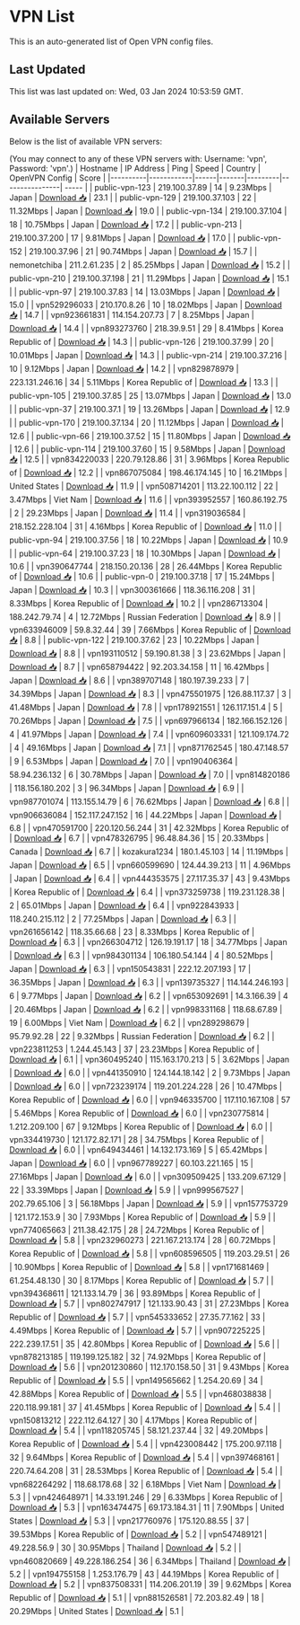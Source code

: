 # VPN List

This is an auto-generated list of Open VPN config files.

## Last Updated

This list was last updated on: Wed, 03 Jan 2024 10:53:59 GMT.

## Available Servers

Below is the list of available VPN servers:

(You may connect to any of these VPN servers with: Username: 'vpn', Password: 'vpn'.)
| Hostname | IP Address | Ping | Speed | Country | OpenVPN Config | Score |
|----------|------------|------|-------|---------|----------------| ----- |
| public-vpn-123 | 219.100.37.89 | 14 | 9.23Mbps | Japan | [Download 📥](./configs/server_0_JP.ovpn) | 23.1 |
| public-vpn-129 | 219.100.37.103 | 22 | 11.32Mbps | Japan | [Download 📥](./configs/server_1_JP.ovpn) | 19.0 |
| public-vpn-134 | 219.100.37.104 | 18 | 10.75Mbps | Japan | [Download 📥](./configs/server_2_JP.ovpn) | 17.2 |
| public-vpn-213 | 219.100.37.200 | 17 | 9.81Mbps | Japan | [Download 📥](./configs/server_3_JP.ovpn) | 17.0 |
| public-vpn-152 | 219.100.37.96 | 21 | 90.74Mbps | Japan | [Download 📥](./configs/server_4_JP.ovpn) | 15.7 |
| nemonetchiba | 211.2.61.235 | 2 | 85.25Mbps | Japan | [Download 📥](./configs/server_5_JP.ovpn) | 15.2 |
| public-vpn-210 | 219.100.37.198 | 21 | 11.29Mbps | Japan | [Download 📥](./configs/server_6_JP.ovpn) | 15.1 |
| public-vpn-97 | 219.100.37.83 | 14 | 13.03Mbps | Japan | [Download 📥](./configs/server_7_JP.ovpn) | 15.0 |
| vpn529296033 | 210.170.8.26 | 10 | 18.02Mbps | Japan | [Download 📥](./configs/server_8_JP.ovpn) | 14.7 |
| vpn923661831 | 114.154.207.73 | 7 | 8.25Mbps | Japan | [Download 📥](./configs/server_9_JP.ovpn) | 14.4 |
| vpn893273760 | 218.39.9.51 | 29 | 8.41Mbps | Korea Republic of | [Download 📥](./configs/server_10_KR.ovpn) | 14.3 |
| public-vpn-126 | 219.100.37.99 | 20 | 10.01Mbps | Japan | [Download 📥](./configs/server_11_JP.ovpn) | 14.3 |
| public-vpn-214 | 219.100.37.216 | 10 | 9.12Mbps | Japan | [Download 📥](./configs/server_12_JP.ovpn) | 14.2 |
| vpn829878979 | 223.131.246.16 | 34 | 5.11Mbps | Korea Republic of | [Download 📥](./configs/server_13_KR.ovpn) | 13.3 |
| public-vpn-105 | 219.100.37.85 | 25 | 13.07Mbps | Japan | [Download 📥](./configs/server_14_JP.ovpn) | 13.0 |
| public-vpn-37 | 219.100.37.1 | 19 | 13.26Mbps | Japan | [Download 📥](./configs/server_15_JP.ovpn) | 12.9 |
| public-vpn-170 | 219.100.37.134 | 20 | 11.12Mbps | Japan | [Download 📥](./configs/server_16_JP.ovpn) | 12.6 |
| public-vpn-66 | 219.100.37.52 | 15 | 11.80Mbps | Japan | [Download 📥](./configs/server_17_JP.ovpn) | 12.6 |
| public-vpn-114 | 219.100.37.60 | 15 | 9.58Mbps | Japan | [Download 📥](./configs/server_18_JP.ovpn) | 12.5 |
| vpn834220033 | 220.79.128.86 | 31 | 3.96Mbps | Korea Republic of | [Download 📥](./configs/server_19_KR.ovpn) | 12.2 |
| vpn867075084 | 198.46.174.145 | 10 | 16.21Mbps | United States | [Download 📥](./configs/server_20_US.ovpn) | 11.9 |
| vpn508714201 | 113.22.100.112 | 22 | 3.47Mbps | Viet Nam | [Download 📥](./configs/server_21_VN.ovpn) | 11.6 |
| vpn393952557 | 160.86.192.75 | 2 | 29.23Mbps | Japan | [Download 📥](./configs/server_22_JP.ovpn) | 11.4 |
| vpn319036584 | 218.152.228.104 | 31 | 4.16Mbps | Korea Republic of | [Download 📥](./configs/server_23_KR.ovpn) | 11.0 |
| public-vpn-94 | 219.100.37.56 | 18 | 10.22Mbps | Japan | [Download 📥](./configs/server_24_JP.ovpn) | 10.9 |
| public-vpn-64 | 219.100.37.23 | 18 | 10.30Mbps | Japan | [Download 📥](./configs/server_25_JP.ovpn) | 10.6 |
| vpn390647744 | 218.150.20.136 | 28 | 26.44Mbps | Korea Republic of | [Download 📥](./configs/server_26_KR.ovpn) | 10.6 |
| public-vpn-0 | 219.100.37.18 | 17 | 15.24Mbps | Japan | [Download 📥](./configs/server_27_JP.ovpn) | 10.3 |
| vpn300361666 | 118.36.116.208 | 31 | 8.33Mbps | Korea Republic of | [Download 📥](./configs/server_28_KR.ovpn) | 10.2 |
| vpn286713304 | 188.242.79.74 | 4 | 12.72Mbps | Russian Federation | [Download 📥](./configs/server_29_RU.ovpn) | 8.9 |
| vpn633946009 | 59.8.32.44 | 39 | 7.66Mbps | Korea Republic of | [Download 📥](./configs/server_30_KR.ovpn) | 8.8 |
| public-vpn-122 | 219.100.37.62 | 23 | 10.22Mbps | Japan | [Download 📥](./configs/server_31_JP.ovpn) | 8.8 |
| vpn193110512 | 59.190.81.38 | 3 | 23.62Mbps | Japan | [Download 📥](./configs/server_32_JP.ovpn) | 8.7 |
| vpn658794422 | 92.203.34.158 | 11 | 16.42Mbps | Japan | [Download 📥](./configs/server_33_JP.ovpn) | 8.6 |
| vpn389707148 | 180.197.39.233 | 7 | 34.39Mbps | Japan | [Download 📥](./configs/server_34_JP.ovpn) | 8.3 |
| vpn475501975 | 126.88.117.37 | 3 | 41.48Mbps | Japan | [Download 📥](./configs/server_35_JP.ovpn) | 7.8 |
| vpn178921551 | 126.117.151.4 | 5 | 70.26Mbps | Japan | [Download 📥](./configs/server_36_JP.ovpn) | 7.5 |
| vpn697966134 | 182.166.152.126 | 4 | 41.97Mbps | Japan | [Download 📥](./configs/server_37_JP.ovpn) | 7.4 |
| vpn609603331 | 121.109.174.72 | 4 | 49.16Mbps | Japan | [Download 📥](./configs/server_38_JP.ovpn) | 7.1 |
| vpn871762545 | 180.47.148.57 | 9 | 6.53Mbps | Japan | [Download 📥](./configs/server_39_JP.ovpn) | 7.0 |
| vpn190406364 | 58.94.236.132 | 6 | 30.78Mbps | Japan | [Download 📥](./configs/server_40_JP.ovpn) | 7.0 |
| vpn814820186 | 118.156.180.202 | 3 | 96.34Mbps | Japan | [Download 📥](./configs/server_41_JP.ovpn) | 6.9 |
| vpn987701074 | 113.155.14.79 | 6 | 76.62Mbps | Japan | [Download 📥](./configs/server_42_JP.ovpn) | 6.8 |
| vpn906636084 | 152.117.247.152 | 16 | 44.22Mbps | Japan | [Download 📥](./configs/server_43_JP.ovpn) | 6.8 |
| vpn470591700 | 220.120.56.244 | 31 | 42.32Mbps | Korea Republic of | [Download 📥](./configs/server_44_KR.ovpn) | 6.7 |
| vpn478326795 | 96.48.84.36 | 15 | 20.33Mbps | Canada | [Download 📥](./configs/server_45_CA.ovpn) | 6.7 |
| kozakura1234 | 180.1.45.103 | 14 | 11.19Mbps | Japan | [Download 📥](./configs/server_46_JP.ovpn) | 6.5 |
| vpn660599690 | 124.44.39.213 | 11 | 4.96Mbps | Japan | [Download 📥](./configs/server_47_JP.ovpn) | 6.4 |
| vpn444353575 | 27.117.35.37 | 43 | 9.43Mbps | Korea Republic of | [Download 📥](./configs/server_48_KR.ovpn) | 6.4 |
| vpn373259738 | 119.231.128.38 | 2 | 65.01Mbps | Japan | [Download 📥](./configs/server_49_JP.ovpn) | 6.4 |
| vpn922843933 | 118.240.215.112 | 2 | 77.25Mbps | Japan | [Download 📥](./configs/server_50_JP.ovpn) | 6.3 |
| vpn261656142 | 118.35.66.68 | 23 | 8.33Mbps | Korea Republic of | [Download 📥](./configs/server_51_KR.ovpn) | 6.3 |
| vpn266304712 | 126.19.191.17 | 18 | 34.77Mbps | Japan | [Download 📥](./configs/server_52_JP.ovpn) | 6.3 |
| vpn984301134 | 106.180.54.144 | 4 | 80.52Mbps | Japan | [Download 📥](./configs/server_53_JP.ovpn) | 6.3 |
| vpn150543831 | 222.12.207.193 | 17 | 36.35Mbps | Japan | [Download 📥](./configs/server_54_JP.ovpn) | 6.3 |
| vpn139735327 | 114.144.246.193 | 6 | 9.77Mbps | Japan | [Download 📥](./configs/server_55_JP.ovpn) | 6.2 |
| vpn653092691 | 14.3.166.39 | 4 | 20.46Mbps | Japan | [Download 📥](./configs/server_56_JP.ovpn) | 6.2 |
| vpn998331168 | 118.68.67.89 | 19 | 6.00Mbps | Viet Nam | [Download 📥](./configs/server_57_VN.ovpn) | 6.2 |
| vpn289298679 | 95.79.92.28 | 22 | 9.32Mbps | Russian Federation | [Download 📥](./configs/server_58_RU.ovpn) | 6.2 |
| vpn223811253 | 1.244.45.143 | 37 | 23.23Mbps | Korea Republic of | [Download 📥](./configs/server_59_KR.ovpn) | 6.1 |
| vpn360495240 | 115.163.170.213 | 5 | 3.62Mbps | Japan | [Download 📥](./configs/server_60_JP.ovpn) | 6.0 |
| vpn441350910 | 124.144.18.142 | 2 | 9.73Mbps | Japan | [Download 📥](./configs/server_61_JP.ovpn) | 6.0 |
| vpn723239174 | 119.201.224.228 | 26 | 10.47Mbps | Korea Republic of | [Download 📥](./configs/server_62_KR.ovpn) | 6.0 |
| vpn946335700 | 117.110.167.108 | 57 | 5.46Mbps | Korea Republic of | [Download 📥](./configs/server_63_KR.ovpn) | 6.0 |
| vpn230775814 | 1.212.209.100 | 67 | 9.12Mbps | Korea Republic of | [Download 📥](./configs/server_64_KR.ovpn) | 6.0 |
| vpn334419730 | 121.172.82.171 | 28 | 34.75Mbps | Korea Republic of | [Download 📥](./configs/server_65_KR.ovpn) | 6.0 |
| vpn649434461 | 14.132.173.169 | 5 | 65.42Mbps | Japan | [Download 📥](./configs/server_66_JP.ovpn) | 6.0 |
| vpn967789227 | 60.103.221.165 | 15 | 27.16Mbps | Japan | [Download 📥](./configs/server_67_JP.ovpn) | 6.0 |
| vpn309509425 | 133.209.67.129 | 22 | 33.39Mbps | Japan | [Download 📥](./configs/server_68_JP.ovpn) | 5.9 |
| vpn999567527 | 202.79.65.106 | 3 | 56.18Mbps | Japan | [Download 📥](./configs/server_69_JP.ovpn) | 5.9 |
| vpn157753729 | 121.172.153.9 | 30 | 7.93Mbps | Korea Republic of | [Download 📥](./configs/server_70_KR.ovpn) | 5.9 |
| vpn774065663 | 211.38.42.175 | 28 | 24.72Mbps | Korea Republic of | [Download 📥](./configs/server_71_KR.ovpn) | 5.8 |
| vpn232960273 | 221.167.213.174 | 28 | 60.72Mbps | Korea Republic of | [Download 📥](./configs/server_72_KR.ovpn) | 5.8 |
| vpn608596505 | 119.203.29.51 | 26 | 10.90Mbps | Korea Republic of | [Download 📥](./configs/server_73_KR.ovpn) | 5.8 |
| vpn171681469 | 61.254.48.130 | 30 | 8.17Mbps | Korea Republic of | [Download 📥](./configs/server_74_KR.ovpn) | 5.7 |
| vpn394368611 | 121.133.14.79 | 36 | 93.89Mbps | Korea Republic of | [Download 📥](./configs/server_75_KR.ovpn) | 5.7 |
| vpn802747917 | 121.133.90.43 | 31 | 27.23Mbps | Korea Republic of | [Download 📥](./configs/server_76_KR.ovpn) | 5.7 |
| vpn545333652 | 27.35.77.162 | 33 | 4.49Mbps | Korea Republic of | [Download 📥](./configs/server_77_KR.ovpn) | 5.7 |
| vpn907225225 | 222.239.17.51 | 35 | 42.80Mbps | Korea Republic of | [Download 📥](./configs/server_78_KR.ovpn) | 5.6 |
| vpn878213185 | 119.199.125.182 | 32 | 74.92Mbps | Korea Republic of | [Download 📥](./configs/server_79_KR.ovpn) | 5.6 |
| vpn201230860 | 112.170.158.50 | 31 | 9.43Mbps | Korea Republic of | [Download 📥](./configs/server_80_KR.ovpn) | 5.5 |
| vpn149565662 | 1.254.20.69 | 34 | 42.88Mbps | Korea Republic of | [Download 📥](./configs/server_81_KR.ovpn) | 5.5 |
| vpn468038838 | 220.118.99.181 | 37 | 41.45Mbps | Korea Republic of | [Download 📥](./configs/server_82_KR.ovpn) | 5.4 |
| vpn150813212 | 222.112.64.127 | 30 | 4.17Mbps | Korea Republic of | [Download 📥](./configs/server_83_KR.ovpn) | 5.4 |
| vpn118205745 | 58.121.237.44 | 32 | 49.20Mbps | Korea Republic of | [Download 📥](./configs/server_84_KR.ovpn) | 5.4 |
| vpn423008442 | 175.200.97.118 | 32 | 9.64Mbps | Korea Republic of | [Download 📥](./configs/server_85_KR.ovpn) | 5.4 |
| vpn397468161 | 220.74.64.208 | 31 | 28.53Mbps | Korea Republic of | [Download 📥](./configs/server_86_KR.ovpn) | 5.4 |
| vpn682264292 | 118.68.178.68 | 32 | 6.18Mbps | Viet Nam | [Download 📥](./configs/server_87_VN.ovpn) | 5.3 |
| vpn424648971 | 14.33.191.246 | 29 | 6.33Mbps | Korea Republic of | [Download 📥](./configs/server_88_KR.ovpn) | 5.3 |
| vpn163474475 | 69.173.184.31 | 11 | 7.90Mbps | United States | [Download 📥](./configs/server_89_US.ovpn) | 5.3 |
| vpn217760976 | 175.120.88.55 | 37 | 39.53Mbps | Korea Republic of | [Download 📥](./configs/server_90_KR.ovpn) | 5.2 |
| vpn547489121 | 49.228.56.9 | 30 | 30.95Mbps | Thailand | [Download 📥](./configs/server_91_TH.ovpn) | 5.2 |
| vpn460820669 | 49.228.186.254 | 36 | 6.34Mbps | Thailand | [Download 📥](./configs/server_92_TH.ovpn) | 5.2 |
| vpn194755158 | 1.253.176.79 | 43 | 44.19Mbps | Korea Republic of | [Download 📥](./configs/server_93_KR.ovpn) | 5.2 |
| vpn837508331 | 114.206.201.19 | 39 | 9.62Mbps | Korea Republic of | [Download 📥](./configs/server_94_KR.ovpn) | 5.1 |
| vpn881526581 | 72.203.82.49 | 18 | 20.29Mbps | United States | [Download 📥](./configs/server_95_US.ovpn) | 5.1 |
